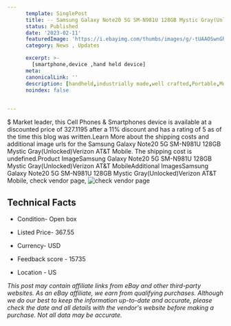 ```yaml
---
      template: SinglePost
      title: -- Samsung Galaxy Note20 5G SM-N981U 128GB Mystic Gray(Unlocked)Verizon AT&T Mobile
      status: Published
      date: '2023-02-11'
      featuredImage: 'https://i.ebayimg.com/thumbs/images/g/-tUAAOSwnGhjRu5Z/s-l225.jpg'
      category: News , Updates

      excerpt: >-
        [smartphone,device ,hand held device]
      meta:
      canonicalLink: ''
      description: [handheld,industrially made,well crafted,Portable,Mobile,Compact,Convenient,Lightweight,Maneuverable,Man-portable,Miniature,Carriable,Hand-held,Light,Holdable,Transportable,Mobile device,Pocket-sized,On-the-go,Wireless,Cordless,Compact size,Convenient size, smartphone,device ,hand held device]
      noindex: false

        
---
```

$
    Market leader, this Cell Phones & Smartphones device is available at a discounted price of 327.1195 after a 11% discount and has a rating of 5 as of the time this blog was written.Learn More about the shipping costs and additional image urls for the Samsung Galaxy Note20 5G SM-N981U 128GB Mystic Gray(Unlocked)Verizon AT&T Mobile. The shipping cost is undefined.Product ImageSamsung Galaxy Note20 5G SM-N981U 128GB Mystic Gray(Unlocked)Verizon AT&T MobileAdditional ImagesSamsung Galaxy Note20 5G SM-N981U 128GB Mystic Gray(Unlocked)Verizon AT&T Mobile, check vendor page, ![check vendor page](https://origin-galleryplus.ebayimg.com/ws/web/284999381221_2_0_1/225x225.jpg,https://origin-galleryplus.ebayimg.com/ws/web/284999381221_3_0_1/225x225.jpg,https://origin-galleryplus.ebayimg.com/ws/web/284999381221_4_0_1/225x225.jpg,https://origin-galleryplus.ebayimg.com/ws/web/284999381221_5_0_1/225x225.jpg,https://origin-galleryplus.ebayimg.com/ws/web/284999381221_6_0_1/225x225.jpg,https://origin-galleryplus.ebayimg.com/ws/web/284999381221_7_0_1/225x225.jpg)
    
    

 ## Technical Facts 



     
      

 - Condition- Open box 


      

 - Listed Price- 367.55 


      

 - Currency- USD 


      

 - Feedback score - 15735 


      

 - Location - US 


      
      

 *_This post may contain affiliate links from eBay and other third-party websites. As an eBay affiliate, we earn from qualifying purchases. Although we do our best to keep the information up-to-date and accurate, please check the date and all details with the vendor's website before making a purchase. Not all data may be accurate._*



    
    
    
    
    